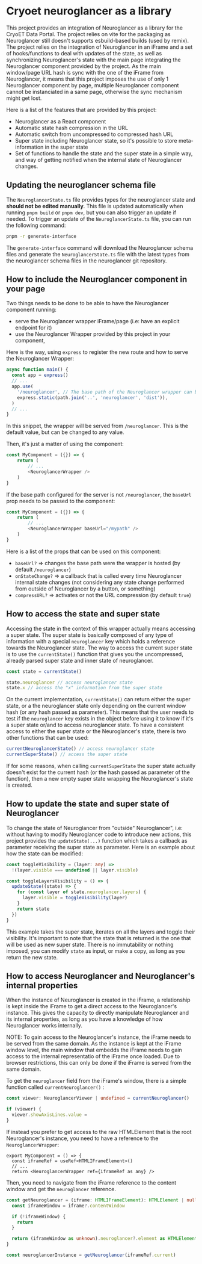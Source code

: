 # Cryoet neuroglancer as a library

This project provides an integration of Neuroglancer as a library for the CryoET Data Portal. The project relies on vite for the packaging as Neuroglancer still doesn't supports esbuild-based builds (used by remix).
The project relies on the integration of Neuroglancer in an iFrame and a set of hooks/functions to deal with updates of the state, as well as synchronizing Neuroglancer's state with the main page integrating the Neuroglancer component provided by the project. As the main window/page URL hash is sync with the one of the iFrame from Neuroglancer, it means that this project imposes the use of only 1 Neuroglancer component by page, multiple Neuroglancer component cannot be instanciated in a same page, otherwise the sync mechanism might get lost.

Here is a list of the features that are provided by this project:

- Neuroglancer as a React component
- Automatic state hash compression in the URL
- Automatic switch from uncompressed to compressed hash URL
- Super state including Neuroglancer state, so it's possible to store meta-information in the super state
- Set of functions to handle the state and the super state in a simple way, and way of getting notified when the internal state of Neuroglancer changes.

## Updating the neuroglancer schema file

The `NeuroglancerState.ts` file provides types for the neuroglancer state and **should not be edited manually**. This file is updated automatically when running `pnpm build` or `pnpm dev`, but you can also trigger an update if needed. To trigger an update of the `NeuroglancerState.ts` file, you can run the following command:

```bash
pnpm -r generate-interface
```

The `generate-interface` command will download the Neuroglancer schema files and generate the `NeuroglancerState.ts` file with the latest types from the neuroglancer schema files in the neuroglancer git repository.

## How to include the Neuroglancer component in your page

Two things needs to be done to be able to have the Neuroglancer component running:

- serve the Neuroglancer wrapper iFrame/page (i.e: have an explicit endpoint for it)
- use the Neuroglancer Wrapper provided by this project in your component,

Here is the way, using `express` to register the new route and how to serve the Neuroglancer Wrapper:

```typescript
async function main() {
  const app = express()
  // ...
  app.use(
    '/neuroglancer', // The base path of the Neuroglancer wrapper can be changed here
    express.static(path.join('..', 'neuroglancer', 'dist')),
  )
  // ...
}
```

In this snippet, the wrapper will be served from `/neuroglancer`. This is the default value, but can be changed to any value.

Then, it's just a matter of using the component:

```typescript
const MyComponent = ({}) => {
    return (
        // ...
        <NeuroglancerWrapper />
    )
}
```

If the base path configured for the server is not `/neuroglancer`, the `baseUrl` prop needs to be passed to the component:

```typescript
const MyComponent = ({}) => {
    return (
        // ...
        <NeuroglancerWrapper baseUrl="/mypath" />
    )
}
```

Here is a list of the props that can be used on this component:

- `baseUrl?` => changes the base path were the wrapper is hosted (by default `/neuroglancer`)
- `onStateChange?` => a callback that is called every time Neuroglancer internal state changes (not considering any state change performed from outside of Neuroglancer by a button, or something)
- `compressURL?` => activates or not the URL compression (by default `true`)

## How to access the state and super state

Accessing the state in the context of this wrapper actually means accessing a super state. The super state is basically composed of any type of information with a special `neuroglancer` key which holds a reference towards the Neuroglancer state. The way to access the current super state is to use the `currentState()` function that gives you the uncompressed, already parsed super state and inner state of neuroglancer.

```typescript
const state = currentState()

state.neuroglancer // access neuroglancer state
state.x // access the "x" information from the super state
```

On the current implementation, `currentState()` can return either the super state, or a the neuroglancer state only depending on the current window hash (or any hash passed as parameter). This means that the user needs to test if the `neuroglancer` key exists in the object before using it to know if it's a super state or/and to access neuroglancer state. To have a consistent access to either the super state or the Neuroglancer's state, there is two other functions that can be used:

```typescript
currentNeuroglancerState() // access neuroglancer state
currentSuperState() // access the super state
```

If for some reasons, when calling `currentSuperState` the super state actually doesn't exist for the current hash (or the hash passed as parameter of the function), then a new empty super state wrapping the Neuroglancer's state is created.

## How to update the state and super state of Neuroglancer

To change the state of Neuroglancer from "outside" Neuroglancer", i.e: without having to modify Neuroglancer code to introduce new actions, this project provides the `updateState(...)` function which takes a callback as parameter receiving the super state as parameter. Here is an example about how the state can be modified:

```typescript
const toggleVisibility = (layer: any) =>
  !(layer.visible === undefined || layer.visible)

const toggleLayersVisibility = () => {
  updateState((state) => {
    for (const layer of state.neuroglancer.layers) {
      layer.visible = toggleVisibility(layer)
    }
    return state
  })
}
```

This example takes the super state, iterates on all the layers and toggle their visibility.
It's important to note that the state that is returned is the one that will be used as new super state. There is no immutability or nothing imposed, you can modify `state` as input, or make a copy, as long as you return the new state.

## How to access Neuroglancer and Neuroglancer's internal properties

When the instance of Neuroglancer is created in the iFrame, a relationship is kept inside the iFrame to get a direct access to the Neuroglancer's instance. This gives the capacity to directly manipulate Neuroglancer and its internal properties, as long as you have a knowledge of how Neuroglancer works internally.

NOTE: To gain access to the Neuroglancer's instance, the iFrame needs to be served from the same domain. As the instance is kept at the iFrame window level, the main window that embedds the iFrame needs to gain access to the internal representatio of the iFrame once loaded. Due to browser restrictions, this can only be done if the iFrame is served from the same domain.

To get the `neuroglancer` field from the iFrame's window, there is a simple function called `currentNeuroglancer()` :

```ts
const viewer: NeuroglancerViewer | undefined = currentNeuroglancer()

if (viewer) {
  viewer.showAxisLines.value =
}
```

If instead you prefer to get access to the raw HTMLElement that is the root Neuroglancer's instance, you need to have a reference to the `NeuroglancerWrapper`:

```tsx
export MyComponent = () => {
  const iframeRef = useRef<HTMLIFrameElement>()
  // ...
  return <NeuroglancerWrapper ref={iframeRef as any} />

```

Then, you need to navigate from the iFrame reference to the content window and get the `neuroglancer` reference.

```ts
const getNeuroglancer = (iframe: HTMLIFrameElement): HTMLElement | null => {
  const iframeWindow = iframe?.contentWindow

  if (!iframeWindow) {
    return
  }

  return (iframeWindow as unknown).neuroglancer?.element as HTMLElement | null
}

const neuroglancerInstance = getNeuroglancer(iframeRef.current)
```
